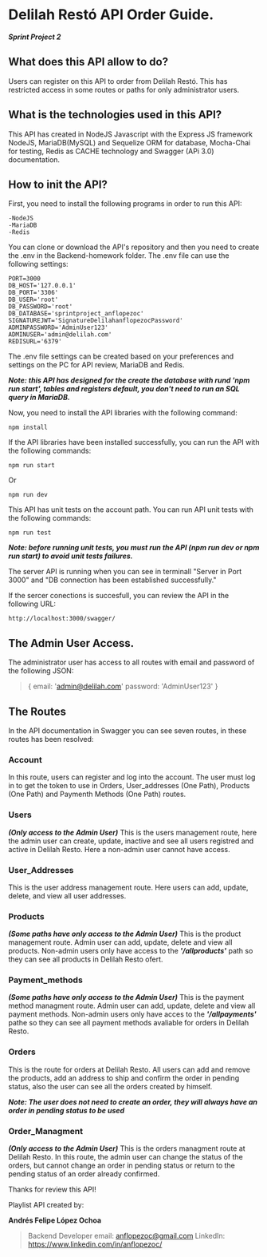 # Delilah Restó API Order Guide.
***Sprint Project 2***

## What does this API allow to do?
Users can register on this API to order from Delilah Restó. This has restricted access in some routes or  paths for only administrator users.

## What is the technologies used in this API?
This API has created in NodeJS Javascript with the Express JS framework NodeJS, MariaDB(MySQL) and Sequelize ORM for database, Mocha-Chai for testing, Redis as CACHE technology and Swagger (APi 3.0) documentation.

## How to init the API?
First, you need to install the following programs in order to run this API:

    -NodeJS
    -MariaDB
    -Redis

You can clone or download the API's repository and then you need to create the .env in the Backend-homework folder. The .env file can use the following settings:

    PORT=3000
    DB_HOST='127.0.0.1'
    DB_PORT='3306'
    DB_USER='root'
    DB_PASSWORD='root'
    DB_DATABASE='sprintproject_anflopezoc'
    SIGNATUREJWT='SignatureDelilahanflopezocPassword'
    ADMINPASSWORD='AdminUser123'
    ADMINUSER='admin@delilah.com'
    REDISURL='6379'

The .env file settings can be created based on your preferences and settings on the PC for API review, MariaDB and Redis.

***Note: this API has designed for the create the database with rund 'npm run start', tables and registers default, you don't need to run an SQL query in MariaDB.***

Now, you need to install the API libraries with the following command:

    npm install

If the API libraries have been installed successfully, you can run the API with the following commands:

    npm run start
     
Or

    npm run dev 

This API has unit tests on the account path. You can run API unit tests with the following commands:

    npm run test

***Note: before running unit tests, you must run the API (npm run dev or npm run start) to avoid unit tests failures.***

The server API is running when you can see in terminall "Server in Port 3000" and "DB connection has been established successfully."

If the sercer conections is succesfull, you can review the API in the following URL:

    http://localhost:3000/swagger/

## The Admin User Access.

The administrator user has access to all routes with email and password of the following JSON:

>{
>email: 'admin@delilah.com'
>password: 'AdminUser123'
>}

## The Routes

In the API documentation in Swagger you can see seven routes, in these routes has been resolved:

### Account 
In this route, users can register and log into the account. The user must log in to get the token to use in Orders, User_addresses (One Path), Products (One Path) and Paymenth Methods (One Path) routes.

### Users
***(Only access to the Admin User)***
This is the users management route, here the admin user can create, update, inactive and see all users registred and active in Delilah Resto. Here a non-admin user cannot have access.

### User_Addresses
This is the user address management route. Here users can add, update, delete, and view all user addresses.

### Products
***(Some paths have only access to the Admin User)***
This is the product management route. Admin user can add, update, delete and view all products. Non-admin users only have access to the ***'/allproducts'*** path so they can see all products in Delilah Resto ofert. 

### Payment_methods
***(Some paths have only access to the Admin User)***
This is the payment method managment route. Admin user can add, update, delete and view all payment methods. Non-admin users only have acces to the ***'/allpayments'*** pathe so they can see all payment methods avaliable for orders in Delilah Resto.

### Orders
This is the route for orders at Delilah Resto. All users can add and remove the products, add an address to ship and confirm the order in pending status, also the user can see all the orders created by himself.

***Note: The user does not need to create an order, they will always have an order in pending status to be used***

### Order_Managment
***(Only access to the Admin User)***
This is the orders managment route at Delilah Resto. In this route, the admin user can change the status of the orders, but cannot change an order in pending status or return to the pending status of an order already confirmed.


Thanks for review this API!

Playlist API created by:

**Andrés Felipe López Ochoa**
>  Backend Developer
>  email: anflopezoc@gmail.com
>  LinkedIn: https://www.linkedin.com/in/anflopezoc/